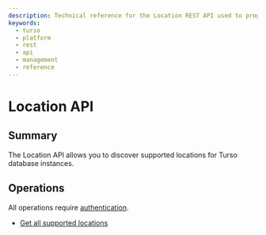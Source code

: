 ```yaml
---
description: Technical reference for the Location REST API used to programmatically discover supported locations for Turso database instances.
keywords:
  - turso
  - platform
  - rest
  - api
  - management
  - reference
---
```


# Location API

## Summary

The Location API allows you to discover supported locations for Turso database
instances.

## Operations

All operations require [authentication].

- [Get all supported locations](/reference/platform-rest-api/location/get-locations)


[authentication]: /reference/platform-rest-api/#authentication
